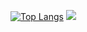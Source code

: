 [![Top Langs](https://github-readme-stats.vercel.app/api/top-langs/?username=bitbyte08)](https://github.com/anuraghazra/github-readme-stats)
<a href="https://bitbyte-itstory.tistory.com/"><img src="https://img.shields.io/badge/Tistory/FFFFFF?style=flat-square&logo=Tistory&logoColor=000000"/></a>
<!---
BitByte08/BitByte08 is a ✨ special ✨ repository because its `README.md` (this file) appears on your GitHub profile.
You can click the Preview link to take a look at your changes.
--->
